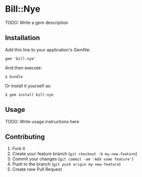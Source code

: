 # Bill::Nye

TODO: Write a gem description

## Installation

Add this line to your application's Gemfile:

    gem 'bill-nye'

And then execute:

    $ bundle

Or install it yourself as:

    $ gem install bill-nye

## Usage

TODO: Write usage instructions here

## Contributing

1. Fork it
2. Create your feature branch (`git checkout -b my-new-feature`)
3. Commit your changes (`git commit -am 'Add some feature'`)
4. Push to the branch (`git push origin my-new-feature`)
5. Create new Pull Request
